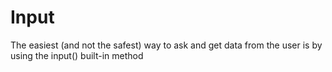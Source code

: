# Input

The easiest (and not the safest) way to ask and get data from the user is by using the input() built-in method